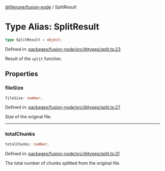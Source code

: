 [@filerune/fusion-node](../README.md) / SplitResult

# Type Alias: SplitResult

```ts
type SplitResult = object;
```

Defined in: [packages/fusion-node/src/@types/split.ts:23](https://github.com/filerune/javascript/blob/e35128d5deea4a3f64742db5fcfda1a7f8c2cb71/packages/fusion-node/src/@types/split.ts#L23)

Result of the `split` function.

## Properties

### fileSize

```ts
fileSize: number;
```

Defined in: [packages/fusion-node/src/@types/split.ts:27](https://github.com/filerune/javascript/blob/e35128d5deea4a3f64742db5fcfda1a7f8c2cb71/packages/fusion-node/src/@types/split.ts#L27)

Size of the original file.

***

### totalChunks

```ts
totalChunks: number;
```

Defined in: [packages/fusion-node/src/@types/split.ts:31](https://github.com/filerune/javascript/blob/e35128d5deea4a3f64742db5fcfda1a7f8c2cb71/packages/fusion-node/src/@types/split.ts#L31)

The total number of chunks splitted from the original file.
